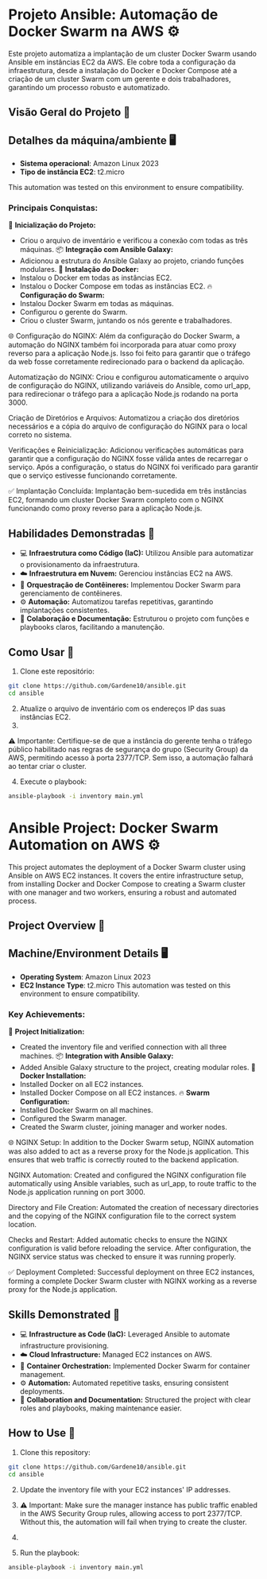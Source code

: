 # Projeto Ansible: Automação de Docker Swarm na AWS ⚙️

Este projeto automatiza a implantação de um cluster Docker Swarm usando Ansible em instâncias EC2 da AWS. Ele cobre toda a configuração da infraestrutura, desde a instalação do Docker e Docker Compose até a criação de um cluster Swarm com um gerente e dois trabalhadores, garantindo um processo robusto e automatizado.

## Visão Geral do Projeto 🌟

## Detalhes da máquina/ambiente 🖥️

- **Sistema operacional**: Amazon Linux 2023
- **Tipo de instância EC2**: t2.micro

This automation was tested on this environment to ensure compatibility.


### Principais Conquistas:

 🚀 **Inicialização do Projeto:**
   - Criou o arquivo de inventário e verificou a conexão com todas as três máquinas.
📦 **Integração com Ansible Galaxy:**
   - Adicionou a estrutura do Ansible Galaxy ao projeto, criando funções modulares.
🐳 **Instalação do Docker:**
   - Instalou o Docker em todas as instâncias EC2.
   - Instalou o Docker Compose em todas as instâncias EC2.
🔥 **Configuração do Swarm:**
   - Instalou Docker Swarm em todas as máquinas.
   - Configurou o gerente do Swarm.
   - Criou o cluster Swarm, juntando os nós gerente e trabalhadores.

🌐 Configuração do NGINX:
Além da configuração do Docker Swarm, a automação do NGINX também foi incorporada para atuar como proxy reverso para a aplicação Node.js. Isso foi feito para garantir que o tráfego da web fosse corretamente redirecionado para o backend da aplicação.

Automatização do NGINX:
Criou e configurou automaticamente o arquivo de configuração do NGINX, utilizando variáveis do Ansible, como url_app, para redirecionar o tráfego para a aplicação Node.js rodando na porta 3000.

Criação de Diretórios e Arquivos:
Automatizou a criação dos diretórios necessários e a cópia do arquivo de configuração do NGINX para o local correto no sistema.

Verificações e Reinicialização:
Adicionou verificações automáticas para garantir que a configuração do NGINX fosse válida antes de recarregar o serviço. Após a configuração, o status do NGINX foi verificado para garantir que o serviço estivesse funcionando corretamente.

✅ Implantação Concluída:
Implantação bem-sucedida em três instâncias EC2, formando um cluster Docker Swarm completo com o NGINX funcionando como proxy reverso para a aplicação Node.js.

## Habilidades Demonstradas 💪

- 💻 **Infraestrutura como Código (IaC):** Utilizou Ansible para automatizar o provisionamento da infraestrutura.
- ☁️ **Infraestrutura em Nuvem:** Gerenciou instâncias EC2 na AWS.
- 🐋 **Orquestração de Contêineres:** Implementou Docker Swarm para gerenciamento de contêineres.
- ⚙️ **Automação:** Automatizou tarefas repetitivas, garantindo implantações consistentes.
- 📖 **Colaboração e Documentação:** Estruturou o projeto com funções e playbooks claros, facilitando a manutenção.

## Como Usar 📌

1. Clone este repositório:

```bash
git clone https://github.com/Gardene10/ansible.git
cd ansible
```

2. Atualize o arquivo de inventário com os endereços IP das suas instâncias EC2.
3. 
 ⚠️ Importante: Certifique-se de que a instância do gerente tenha o tráfego público habilitado nas regras de segurança do grupo (Security Group) da AWS, permitindo acesso à porta 2377/TCP. Sem isso, a automação falhará ao tentar criar o cluster.

4. Execute o playbook:

```bash
ansible-playbook -i inventory main.yml
```

# Ansible Project: Docker Swarm Automation on AWS ⚙️

This project automates the deployment of a Docker Swarm cluster using Ansible on AWS EC2 instances. It covers the entire infrastructure setup, from installing Docker and Docker Compose to creating a Swarm cluster with one manager and two workers, ensuring a robust and automated process.

## Project Overview 🌟
## Machine/Environment Details 🖥️

- **Operating System**: Amazon Linux 2023
- **EC2 Instance Type**: t2.micro
This automation was tested on this environment to ensure compatibility.

### Key Achievements:

 🚀 **Project Initialization:**
   - Created the inventory file and verified connection with all three machines.
📦 **Integration with Ansible Galaxy:**
   - Added Ansible Galaxy structure to the project, creating modular roles.
🐳 **Docker Installation:**
   - Installed Docker on all EC2 instances.
   - Installed Docker Compose on all EC2 instances.
🔥 **Swarm Configuration:**
   - Installed Docker Swarm on all machines.
   - Configured the Swarm manager.
   - Created the Swarm cluster, joining manager and worker nodes.
   
🌐 NGINX Setup:
In addition to the Docker Swarm setup, NGINX automation was also added to act as a reverse proxy for the Node.js application. This ensures that web traffic is correctly routed to the backend application.

NGINX Automation:
Created and configured the NGINX configuration file automatically using Ansible variables, such as url_app, to route traffic to the Node.js application running on port 3000.

Directory and File Creation:
Automated the creation of necessary directories and the copying of the NGINX configuration file to the correct system location.

Checks and Restart:
Added automatic checks to ensure the NGINX configuration is valid before reloading the service. After configuration, the NGINX service status was checked to ensure it was running properly.

✅ Deployment Completed:
Successful deployment on three EC2 instances, forming a complete Docker Swarm cluster with NGINX working as a reverse proxy for the Node.js application.

## Skills Demonstrated 💪

- 💻 **Infrastructure as Code (IaC):** Leveraged Ansible to automate infrastructure provisioning.
- ☁️ **Cloud Infrastructure:** Managed EC2 instances on AWS.
- 🐋 **Container Orchestration:** Implemented Docker Swarm for container management.
- ⚙️ **Automation:** Automated repetitive tasks, ensuring consistent deployments.
- 📖 **Collaboration and Documentation:** Structured the project with clear roles and playbooks, making maintenance easier.

## How to Use 📌

1. Clone this repository:

```bash
git clone https://github.com/Gardene10/ansible.git
cd ansible
```

2. Update the inventory file with your EC2 instances' IP addresses.

3. ⚠️ Important: Make sure the manager instance has public traffic enabled in the AWS Security Group rules, allowing access to port 2377/TCP. Without this, the automation will fail when trying to create the cluster.

4. 
5. Run the playbook:

```bash
ansible-playbook -i inventory main.yml
```

